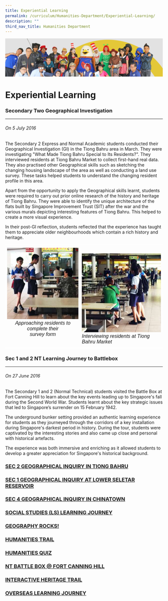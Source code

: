 ```yaml
---
title: Experiential Learning
permalink: /curriculum/Humanities-Department/Experiential-Learning/
description: ""
third_nav_title: Humanities Department
---
```

![](/images/curriculum.jpg)

Experiential Learning
=====================

### Secondary Two Geographical Investigation
----------------------------------------

###### On 5 July 2016

The Secondary 2 Express and Normal Academic students conducted their Geographical Investigation (GI) in the Tiong Bahru area in March. They were investigating "What Made Tiong Bahru Special to Its Residents?". They interviewed residents at Tiong Bahru Market to collect first-hand real data. They also practised other Geographical skills such as sketching the changing housing landscape of the area as well as conducting a land use survey. These tasks helped students to understand the changing resident profile in this area. 

Apart from the opportunity to apply the Geographical skills learnt, students were required to carry out prior online research of the history and heritage of Tiong Bahru. They were able to identify the unique architecture of the flats built by Singapore Improvement Trust (SIT) after the war and the various murals depicting interesting features of Tiong Bahru. This helped to create a more visual experience. 

In their post-GI reflection, students reflected that the experience has taught them to appreciate older neighbourhoods which contain a rich history and heritage.



<style type="text/css">
.tg  {border-collapse:collapse;border-spacing:0;}
.tg td{border-color:black;border-style:solid;border-width:1px;font-family:Arial, sans-serif;font-size:14px;
  overflow:hidden;padding:10px 5px;word-break:normal;}
.tg th{border-color:black;border-style:solid;border-width:1px;font-family:Arial, sans-serif;font-size:14px;
  font-weight:normal;overflow:hidden;padding:10px 5px;word-break:normal;}
.tg .tg-1htl{border-color:#ffffff;font-size:16px;font-style:italic;text-align:center;vertical-align:top}
.tg .tg-zobv{border-color:#ffffff;font-size:16px;font-style:italic;text-align:left;vertical-align:top}
</style>
<table class="tg">
<thead>
  <tr>
    <td class="tg-1htl"><img src="/images/experimentallearning1.jpg" style="width:100%"><br>Approaching residents to complete their<br>survey form</td>
    <td class="tg-zobv"><br><img src="/images/experimentallearning2.jpg" style="width:100%"><br>Interviewing residents at Tiong Bahru Market</td>
  </tr>
</thead>
</table>




### Sec 1 and 2 NT Learning Journey to Battlebox
----------------------------------------

###### On 27 June 2016

The Secondary 1 and 2 (Normal Technical) students visited the Battle Box at Fort Canning Hill to learn about the key events leading up to Singapore's fall during the Second World War. Students learnt about the key strategic issues that led to Singapore’s surrender on 15 February 1942.

The underground bunker setting provided an authentic learning experience for students as they journeyed through the corridors of a key installation during Singapore's darkest period in history. During the tour, students were captivated by the interesting stories and also came up close and personal with historical artefacts.  
  
The experience was both immersive and enriching as it allowed students to develop a greater appreciation for Singapore's historical background.

### [SEC 2 GEOGRAPHICAL INQUIRY IN TIONG BAHRU](/sec-2-geographical-inquiry-in-tiong-bahru/)

### [SEC 1 GEOGRAPHICAL INQUIRY AT LOWER SELETAR RESERVOIR](/sec-1-geographical-inquiry-at-lower-seletar-reservoir/)

### [SEC 4 GEOGRAPHICAL INQUIRY IN CHINATOWN](/sec-4-geographical-inquiry-in-chinatown/)

### [SOCIAL STUDIES (LS) LEARNING JOURNEY](/social-studies-ls-learning-journey/)

### [GEOGRAPHY ROCKS!](/geography-rocks/)

### [HUMANITIES TRAIL](/humanities-trail/)

### [HUMANITIES QUIZ](/humanities-quiz/)

### [NT BATTLE BOX @ FORT CANNING HILL](/nt-battle-box-at-fort-canning-hill/)

### [INTERACTIVE HERITAGE TRAIL](/interactive-heritage-trail/)

### [OVERSEAS LEARNING JOURNEY](/overseas-learning-journey/)